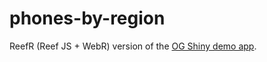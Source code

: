 # phones-by-region

ReefR (Reef JS + WebR) version of the [OG Shiny demo app](https://shiny.rstudio.com/gallery/telephones-by-region.html).
